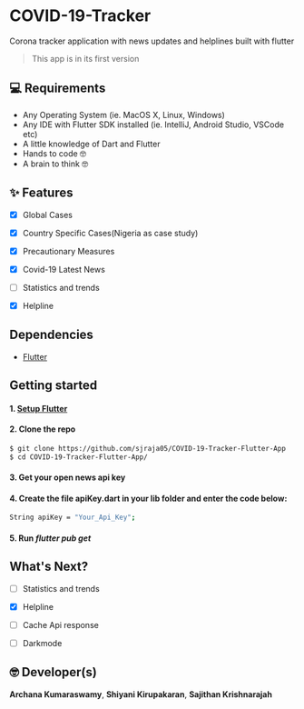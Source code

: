 # COVID-19-Tracker
Corona tracker application with news updates and helplines built with flutter

> This app is in its first version


## 💻 Requirements
* Any Operating System (ie. MacOS X, Linux, Windows)
* Any IDE with Flutter SDK installed (ie. IntelliJ, Android Studio, VSCode etc)
* A little knowledge of Dart and Flutter
* Hands to code 🤓
* A brain to think 🤓

## ✨ Features
- [x] Global Cases
- [x] Country Specific Cases(Nigeria as case study)
- [x] Precautionary Measures
- [x] Covid-19 Latest News
- [ ] Statistics and trends
- [x] Helpline


## Dependencies
* [Flutter](https://flutter.dev/)

## Getting started

#### 1. [Setup Flutter](https://flutter.dev/docs/get-started/install)

#### 2. Clone the repo

```sh
$ git clone https://github.com/sjraja05/COVID-19-Tracker-Flutter-App
$ cd COVID-19-Tracker-Flutter-App/
```

#### 3. Get your open news api key

#### 4. Create the file apiKey.dart in your lib folder and enter the code below:
 
```sh
String apiKey = "Your_Api_Key";
```

#### 5. Run _flutter pub get_

## What's Next?
 - [ ] Statistics and trends
 - [x] Helpline
 - [ ] Cache Api response
 - [ ] Darkmode
 

## 🤓 Developer(s)
**Archana Kumaraswamy**,
**Shiyani Kirupakaran**,
**Sajithan Krishnarajah**

